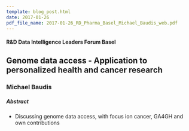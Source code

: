 ```yaml
---
template: blog_post.html 
date: 2017-01-26
pdf_file_name: 2017-01-26_RD_Pharma_Basel_Michael_Baudis_web.pdf
---
```


#### R&D Data Intelligence Leaders Forum Basel
## Genome data access - Application to personalized health and cancer research
### Michael Baudis

##### Abstract

* Discussing genome data access, with focus ion cancer, GA4GH and own contributions